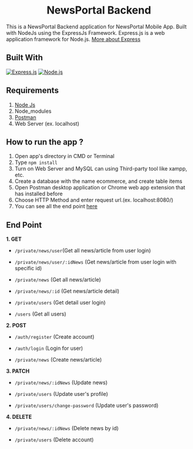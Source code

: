<h1 align="center">NewsPortal Backend</h1>



This is a NewsPortal Backend application for NewsPortal Mobile App. Built with NodeJs using the ExpressJs Framework.
Express.js is a web application framework for Node.js. [More about Express](https://en.wikipedia.org/wiki/Express.js)

## Built With
[![Express.js](https://img.shields.io/badge/Express.js-4.x-orange.svg?style=rounded-square)](https://expressjs.com/en/starter/installing.html)
[![Node.js](https://img.shields.io/badge/Node.js-v.12.18.3-green.svg?style=rounded-square)](https://nodejs.org/)

## Requirements
1. <a href="https://nodejs.org/en/download/">Node Js</a>
2. Node_modules
3. <a href="https://www.getpostman.com/">Postman</a>
4. Web Server (ex. localhost)

## How to run the app ?
1. Open app's directory in CMD or Terminal
2. Type `npm install`
3. Turn on Web Server and MySQL can using Third-party tool like xampp, etc.
4. Create a database with the name ecommerce, and create table items
5. Open Postman desktop application or Chrome web app extension that has installed before
6. Choose HTTP Method and enter request url.(ex. localhost:8080/)
7. You can see all the end point [here](#end-point)

## End Point
**1. GET**

* `/private/news/user`(Get all news/article from user login)

* `/private/news/user/:idNews` (Get news/article from user login with specific id)

* `/private/news` (Get all news/article)

* `/private/news/:id` (Get news/article detail)

* `/private/users` (Get detail user login)

* `/users` (Get all users)

**2. POST**

* `/auth/register` (Create account)

* `/auth/login` (Login for user)

* `/private/news` (Create news/article)

**3. PATCH**

* `/private/news/:idNews` (Update news)

* `/private/users` (Update user's profile)

* `/private/users/change-password` (Update user's password)

**4. DELETE**

* `/private/news/:idNews` (Delete news by id)

* `/private/users` (Delete account)
  